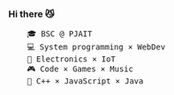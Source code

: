 ### Hi there 😼
<pre>
    🎓 BSC @ PJAIT
    💻 System programming × WebDev
    📖 Electronics × IoT
    🎮 Code × Games × Music
    🔧 C++ × JavaScript × Java
</pre>
